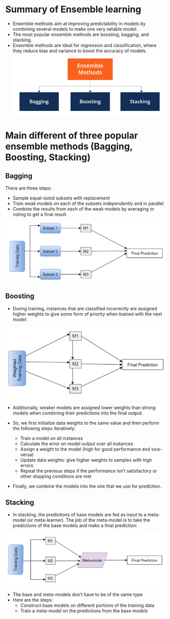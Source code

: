 # Summary of Ensemble learning
-   Ensemble methods aim at improving predictability in models by combining several models to make one very reliable model.
-   The most popular ensemble methods are boosting, bagging, and stacking.
-   Ensemble methods are ideal for regression and classification, where they reduce bias and variance to boost the accuracy of models.
![alt text](EnsembleLearning_categorical.png)
# Main different of three popular ensemble methods (Bagging, Boosting, Stacking)
## Bagging

There are three steps:
-   Sample equal-sized subsets with replacement
-   Train weak models on each of the subsets independently and in parallel
-   Combine the results from each of the weak models by averaging or voting to get a final result

![alt text](Bagging.png)
## Boosting
-   During training, instances that are classified incorrectly are assigned higher weights to give some form of priority when trained with the next model:

![alt text](Boosting.png)
-   Additionally, weaker models are assigned lower weights than strong models when combining their predictions into the final output.

-   So, we first initialize data weights to the same value and then perform the following steps iteratively:

    -   Train a model on all instances
    -   Calculate the error on model output over all instances
    -   Assign a weight to the model (high for good performance and vice-versa)
    -   Update data weights: give higher weights to samples with high errors
    -   Repeat the previous steps if the performance isn’t satisfactory or other stopping conditions are met
-   Finally, we combine the models into the one that we use for prediction.


## Stacking
-   In stacking, the predictions of base models are fed as input to a meta-model (or meta-learner). The job of the meta-model is to take the predictions of the base models and make a final prediction:
  
![alt text](Stacking.png)

-   The base and meta-models don’t have to be of the same type
-   Here are the steps:
    -   Construct base models on different portions of the training data
    -   Train a meta-model on the predictions from the base models